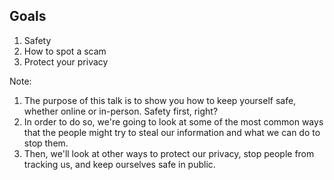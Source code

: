 ## Goals

1. <!-- .element: class="fragment" --> Safety
2. <!-- .element: class="fragment" --> How to spot a scam
3. <!-- .element: class="fragment" --> Protect your privacy

Note:

1. The purpose of this talk is to show you how to keep yourself safe, whether online or in-person. Safety first, right?
2. In order to do so, we're going to look at some of the most common ways that the people might try to steal our information and what we can do to stop them.
3. Then, we'll look at other ways to protect our privacy, stop people from tracking us, and keep ourselves safe in public.
